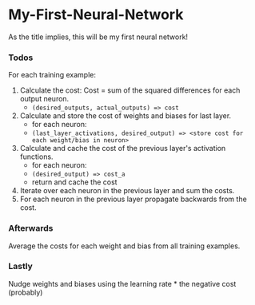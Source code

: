 # My-First-Neural-Network
As the title implies, this will be my first neural network!

### Todos

For each training example:

1. Calculate the cost: Cost = sum of the squared differences for each output neuron.
    - `(desired_outputs, actual_outputs) => cost`
2. Calculate and store the cost of weights and biases for last layer.
    - for each neuron:
    - `(last_layer_activations, desired_output) => <store cost for each weight/bias in neuron>`
3. Calculate and cache the cost of the previous layer's activation functions.
    - for each neuron:
    - `(desired_output) => cost_a`
    - return and cache the cost
4. Iterate over each neuron in the previous layer and sum the costs.
5. For each neuron in the previous layer propagate backwards from the cost.

### Afterwards

Average the costs for each weight and bias from all training examples.

### Lastly

Nudge weights and biases using the learning rate * the negative cost (probably)
